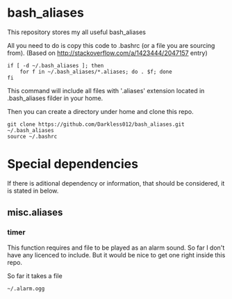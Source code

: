bash_aliases
============

This repository stores my all useful bash_aliases


All you need to do is copy this code to .bashrc (or a file you are sourcing from).
(Based on http://stackoverflow.com/a/1423444/2047157 entry)

    if [ -d ~/.bash_aliases ]; then
        for f in ~/.bash_aliases/*.aliases; do . $f; done
    fi

This command will include all files with '.aliases' extension located in .bash_aliases filder in your home.

Then you can create a directory under home and clone this repo.

    git clone https://github.com/Darkless012/bash_aliases.git ~/.bash_aliases
    source ~/.bashrc


# Special dependencies
If there is aditional dependency or information, that should be considered, it is stated in below.

## misc.aliases
### timer
This function requires and file to be played as an alarm sound. So far I don't have any licenced to include.
But it would be nice to get one right inside this repo.

So far it takes a file

    ~/.alarm.ogg


